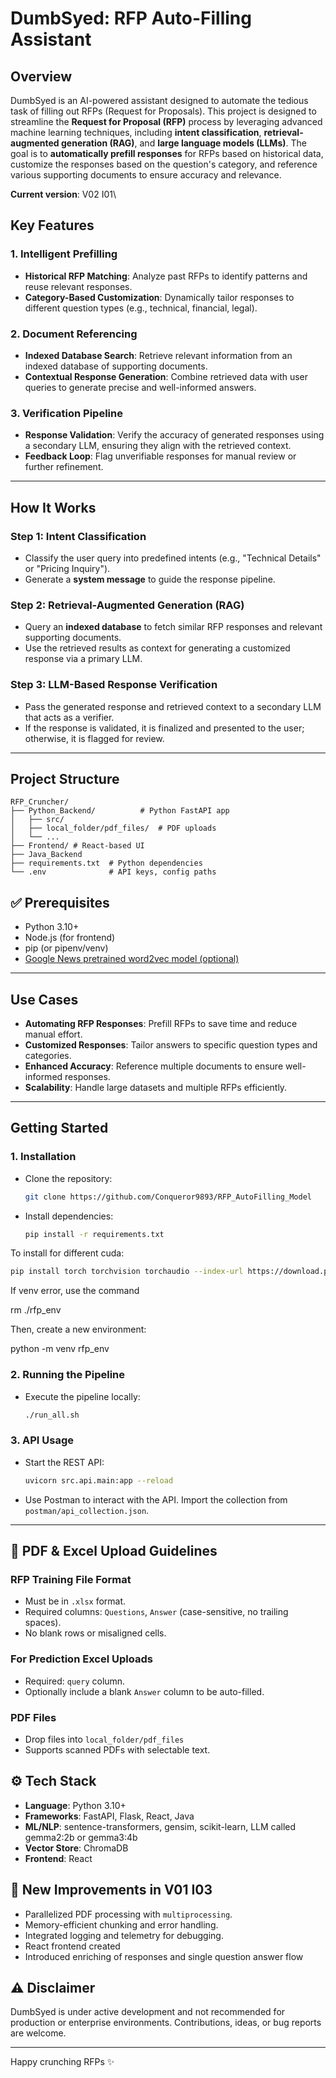 # DumbSyed: RFP Auto-Filling Assistant

## Overview

DumbSyed is an AI-powered assistant designed to automate the tedious task of filling out RFPs (Request for Proposals). This project is designed to streamline the **Request for Proposal (RFP)** process by leveraging advanced machine learning techniques, including **intent classification**, **retrieval-augmented generation (RAG)**, and **large language models (LLMs)**. The goal is to **automatically prefill responses** for RFPs based on historical data, customize the responses based on the question's category, and reference various supporting documents to ensure accuracy and relevance.

**Current version**: V02 I01\
## **Key Features**

### **1. Intelligent Prefilling**
- **Historical RFP Matching**: Analyze past RFPs to identify patterns and reuse relevant responses.
- **Category-Based Customization**: Dynamically tailor responses to different question types (e.g., technical, financial, legal).

### **2. Document Referencing**
- **Indexed Database Search**: Retrieve relevant information from an indexed database of supporting documents.
- **Contextual Response Generation**: Combine retrieved data with user queries to generate precise and well-informed answers.

### **3. Verification Pipeline**
- **Response Validation**: Verify the accuracy of generated responses using a secondary LLM, ensuring they align with the retrieved context.
- **Feedback Loop**: Flag unverifiable responses for manual review or further refinement.

---


## **How It Works**

### **Step 1: Intent Classification**
- Classify the user query into predefined intents (e.g., "Technical Details" or "Pricing Inquiry").
- Generate a **system message** to guide the response pipeline.

### **Step 2: Retrieval-Augmented Generation (RAG)**
- Query an **indexed database** to fetch similar RFP responses and relevant supporting documents.
- Use the retrieved results as context for generating a customized response via a primary LLM.

### **Step 3: LLM-Based Response Verification**
- Pass the generated response and retrieved context to a secondary LLM that acts as a verifier.
- If the response is validated, it is finalized and presented to the user; otherwise, it is flagged for review.

---

## Project Structure

```
RFP_Cruncher/
├── Python_Backend/          # Python FastAPI app
│   ├── src/
│   ├── local_folder/pdf_files/  # PDF uploads
│   └── ...
├── Frontend/ # React-based UI
├── Java_Backend
├── requirements.txt  # Python dependencies
└── .env              # API keys, config paths
```

## ✅ Prerequisites

- Python 3.10+
- Node.js (for frontend)
- pip (or pipenv/venv)
- [Google News pretrained word2vec model (optional)](https://drive.google.com/file/d/0B7XkCwpI5KDYNlNUTTlSS21pQmM/view)


---

## **Use Cases**

- **Automating RFP Responses**: Prefill RFPs to save time and reduce manual effort.
- **Customized Responses**: Tailor answers to specific question types and categories.
- **Enhanced Accuracy**: Reference multiple documents to ensure well-informed responses.
- **Scalability**: Handle large datasets and multiple RFPs efficiently.

---


## **Getting Started**

### **1. Installation**
- Clone the repository:
  ```bash
  git clone https://github.com/Conqueror9893/RFP_AutoFilling_Model
  ```
- Install dependencies:
  ```bash
  pip install -r requirements.txt
  ```
To install for different cuda:

 ```bash
 pip install torch torchvision torchaudio --index-url https://download.pytorch.org/whl/cu118  (Change the cuda version)
 ```
If venv error, use the command

rm ./rfp_env

Then, create a new environment:

python -m venv rfp_env

### **2. Running the Pipeline**
- Execute the pipeline locally:
  ```bash
  ./run_all.sh
  ```

### **3. API Usage**
- Start the REST API:
  ```bash
  uvicorn src.api.main:app --reload
  ```
- Use Postman to interact with the API. Import the collection from `postman/api_collection.json`.

---
## 📁 PDF & Excel Upload Guidelines

### RFP Training File Format

- Must be in `.xlsx` format.
- Required columns: `Questions`, `Answer` (case-sensitive, no trailing spaces).
- No blank rows or misaligned cells.

### For Prediction Excel Uploads

- Required: `query` column.
- Optionally include a blank `Answer` column to be auto-filled.

### PDF Files

- Drop files into `local_folder/pdf_files`
- Supports scanned PDFs with selectable text.

## ⚙️ Tech Stack

- **Language**: Python 3.10+
- **Frameworks**: FastAPI, Flask, React, Java
- **ML/NLP**: sentence-transformers, gensim, scikit-learn, LLM called gemma2:2b or gemma3:4b
- **Vector Store**: ChromaDB
- **Frontend**: React

## 🧪 New Improvements in V01 I03

- Parallelized PDF processing with `multiprocessing`.
- Memory-efficient chunking and error handling.
- Integrated logging and telemetry for debugging.
- React frontend created
- Introduced enriching of responses and single question answer flow

## ⚠️ Disclaimer

DumbSyed is under active development and not recommended for production or enterprise environments. Contributions, ideas, or bug reports are welcome.

---

Happy crunching RFPs ✨

